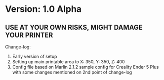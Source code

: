 # Version: 1.0 Alpha
## USE AT YOUR OWN RISKS, MIGHT DAMAGE YOUR PRINTER

Change-log:
1. Early version of setup
2. Setting up main printable area to X: 350, Y: 350, Z: 400
3. Config file based on Marlin 2.1.2 sample config for Creality Ender 5 Plus with some changes mentioned on 2nd point of change-log
